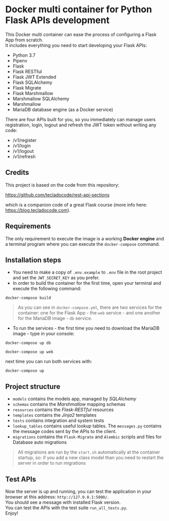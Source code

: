 # Docker multi container for Python Flask APIs development

This Docker multi container can ease the process of configuring a Flask App from scratch. <br>
It includes everything you need to start developing your Flask APIs:

- Python 3.7
- Pipenv
- Flask
- Flask RESTful
- Flask JWT Extended
- Flask SQLAlchemy
- Flask Migrate 
- Flask Marshmallow
- Marshmallow SQLAlchemy
- Marshmallow
- MariaDB database engine (as a Docker service) 

There are four APIs built for you, so you immediately can manage users registration, login, logout and refresh the JWT token without writing any code:

- /v1/register
- /v1/login
- /v1/logout
- /v1/refresh

## Credits

This project is based on the code from this repository:

https://github.com/tecladocode/rest-api-sections

which is a companion code of a great Flask course (more info here: https://blog.tecladocode.com).

## Requirements

The only requirement to execute the image is a working <b>Docker engine</b>
and a terminal program where you can execute the `docker-compose` command.

## Installation steps

- You need to make a copy of `.env.example` to `.env` file in the root project and set the `JWT_SECRET_KEY` as you prefer. <br>
- In order to build the container for the first time, open your terminal and execute the following command:

```
docker-compose build
```

> As you can see in `docker-compose.yml`, there are two services for the container: one for the Flask App - the  `web` 
service - and one another for the MariaDB image -  `db` service. <br> 

- To run the services - the first time you need to download the MariaDB image - type in your console:

```
docker-compose up db

docker-compose up web
```

next time you can run both services with:

```
docker-compose up
```


## Project structure 

- `models` contains the models app, managed by *SQLAlchemy*
- `schemas` contains the *Marshmallow* mapping schemas
- `resources` contains the *Flask-RESTful* resources
- `templates` contains the *Jinja2* templates
- `tests` contains integration and system tests
- `lookup_tables` contains useful lookup tables. The `messages.py` contains the message codes sent by the APIs to the client.
- `migrations` contains the `Flask-Migrate` and `Alembic` scripts and files for Database auto migrations 

> All migrations are run by the `start.sh`
automatically at the container startup, so: if you add a new class model than you need to restart the server in order to run migrations 


## Test APIs 

Now the server is up and running, you can test the application in your browser at this address: `http://127.0.0.1:5000/`. <br> 
You should see a message with installed Flask version.<br>
You can test the APIs with the test suite `run_all_tests.py`. <br>
Enjoy!
